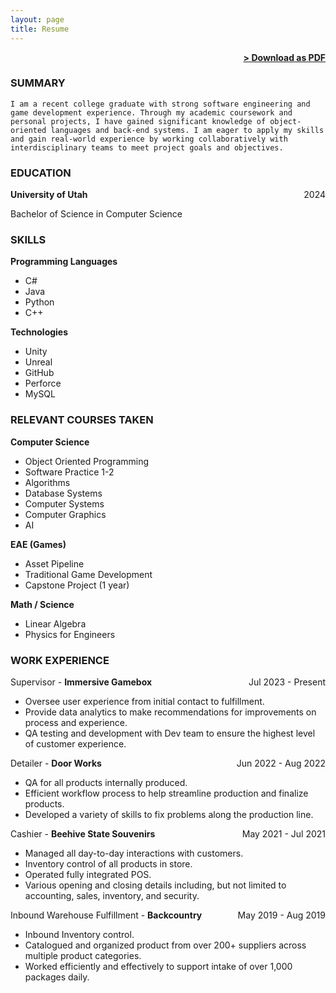 ```yaml
---
layout: page
title: Resume
---
```


<span style="float: right; "><a href="{{ '/assets/DMS_Resume.pdf' | prepend: site.baseurl }}"><strong>> Download as PDF</strong></a> </span>
<br>

### SUMMARY
``` I am a recent college graduate with strong software engineering and game development experience. Through my academic coursework and personal projects, I have gained significant knowledge of object-oriented languages and back-end systems. I am eager to apply my skills and gain real-world experience by working collaboratively with interdisciplinary teams to meet project goals and objectives.  ```  

### EDUCATION

**University of Utah** <span style="float: right; ">2024</span> 

Bachelor of Science in Computer Science

### SKILLS

**Programming Languages**
- C#
- Java
- Python
- C++

**Technologies**
- Unity
- Unreal
- GitHub
- Perforce
- MySQL
 
### RELEVANT COURSES TAKEN

**Computer Science** 
- Object Oriented Programming
- Software Practice 1-2
- Algorithms
- Database Systems
- Computer Systems
- Computer Graphics
- AI

**EAE (Games)**
- Asset Pipeline
- Traditional Game Development
- Capstone Project (1 year)

**Math / Science**
- Linear Algebra
- Physics for Engineers

### WORK EXPERIENCE

Supervisor - **Immersive Gamebox** <span style="float: right; ">Jul 2023 - Present</span>  
- Oversee user experience from initial contact to fulfillment.
- Provide data analytics to make recommendations for improvements on process and experience.
- QA testing and development with Dev team to ensure the highest level of customer experience.

Detailer - **Door Works** <span style="float: right; ">Jun 2022 - Aug 2022</span>  
- QA for all products internally produced.
- Efficient workflow process to help streamline production and finalize products.
- Developed a variety of skills to fix problems along the production line.

Cashier - **Beehive State Souvenirs** <span style="float: right; ">May 2021 - Jul 2021</span>  
- Managed all day-to-day interactions with customers.
- Inventory control of all products in store.
- Operated fully integrated POS.
- Various opening and closing details including, but not limited to accounting, sales, inventory, and security.

Inbound Warehouse Fulfillment - **Backcountry** <span style="float: right; ">May 2019 - Aug 2019</span>  
- Inbound Inventory control.
- Catalogued and organized product from over 200+ suppliers across multiple product categories.
- Worked efficiently and effectively to support intake of over 1,000 packages daily.